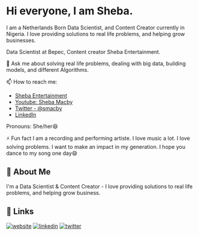 # Hi everyone, I am Sheba.


I am a Netherlands Born Data Scientist, and Content Creator currently in Nigeria. I love providing solutions to real life problems, and helping grow businesses.

Data Scientist at Bepec,
Content creator Sheba Entertainment.

💬 Ask me about solving real life problems, dealing with big data, building models, and different Algorithms.

📫 How to reach me:
 - [Sheba Entertainment](https://www.shebaentertainment.com)
 - [Youtube: Sheba Macby](https://www.youtube.com/channel/UC3Ya6fr0HXR-3IlMyycElWw)
 - [Twitter - @smacby](https://www.twitter.com/smacby)
 - [LinkedIn](https://linkedin.com/in/shebamacby)

Pronouns: She/her😄 

⚡ Fun fact
I am a recording and performing artiste. I love music a lot.
I love solving problems.
I want to make an impact in my generation.
I hope you dance to my song one day😄
## 🚀 About Me
I'm a Data Scientist & Content Creator  - I love providing solutions to real life problems, and helping grow business.


## 🔗 Links
[![website](https://img.shields.io/badge/my_website-000?style=for-the-badge&logo=ko-fi&logoColor=white)](https://www.shebaentertainment.com/)
[![linkedin](https://img.shields.io/badge/linkedin-0A66C2?style=for-the-badge&logo=linkedin&logoColor=white)](https://www.linkedin.com/in/shebamacby)
[![twitter](https://img.shields.io/badge/twitter-1DA1F2?style=for-the-badge&logo=twitter&logoColor=white)](https://twitter.com/smacby)

